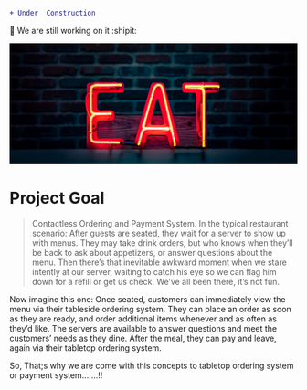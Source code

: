 
```diff 

+ Under  Construction

```
:two_men_holding_hands:
We are still working on it :shipit:

![alt text](home_banner.jpg)

<h1>Project Goal</h1>

>Contactless Ordering and Payment System.
In the typical restaurant scenario: After guests are seated, they wait for a server to show up with menus. They may take drink orders, but who knows when they’ll be back to ask about appetizers, or answer questions about the menu. Then there’s that inevitable awkward moment when we stare intently at our server, waiting to catch his eye so we can flag him down for a refill or get us check. We’ve all been there, it’s not fun.

Now imagine this one: Once seated, customers can immediately view the menu via their tableside ordering system. They can place an order as soon as they are ready, and order additional items whenever and as often as they’d like. The servers are available to answer questions and meet the customers’ needs as they dine. After the meal, they can pay and leave, again via their tabletop ordering system. 

So, That;s why we are come with this concepts to tabletop ordering system or payment system.......!!


